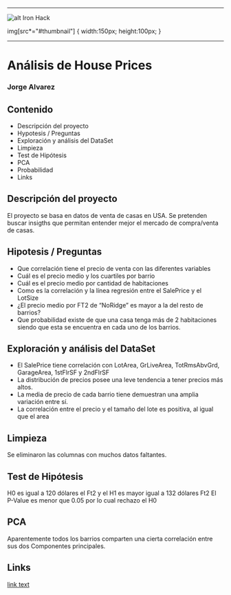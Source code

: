 
---
![alt Iron Hack](https://camo.githubusercontent.com/7b53865828a6796cb5f25926548e18dbf5e14de2/68747470733a2f2f6269742e6c792f32566e58577232#thumbnail)

img[src*="#thumbnail"] {
   width:150px;
   height:100px;
}

---

# Análisis de House Prices
### Jorge Alvarez
## Contenido

- Descripción del proyecto
- Hypotesis / Preguntas
- Exploración y análisis del  DataSet
- Limpieza
- Test de Hipótesis
- PCA
- Probabilidad
- Links

## Descripción del proyecto

El proyecto se basa en datos de venta de casas en USA. Se pretenden buscar insigths que permitan entender mejor el mercado de compra/venta de casas.

## Hipotesis / Preguntas
- Que correlación tiene el precio de venta con las diferentes variables
- Cuál es el precio medio y los cuartiles por barrio
- Cuál es el precio medio por cantidad de habitaciones
- Como es la correlación y la línea regresión entre el SalePrice y el LotSize
- ¿El precio medio por FT2 de “NoRidge” es mayor a la del resto de barrios?
- Que probabilidad existe de que una casa tenga más de 2 habitaciones siendo que esta se encuentra en cada uno de los barrios.

## Exploración y análisis del  DataSet
- El SalePrice tiene correlación con LotArea, GrLiveArea, TotRmsAbvGrd, GarageArea, 1stFlrSF y 2ndFlrSF
- La distribución de precios posee una leve tendencia a tener precios más altos.
- La media de precio de cada barrio tiene demuestran una amplia variación entre sí.
- La correlación entre el precio y el tamaño del lote es positiva, al igual que el area

## Limpieza
Se eliminaron las columnas con muchos datos faltantes.

## Test de Hipótesis
H0 es igual a 120 dólares el Ft2 y el H1 es mayor igual a 132 dólares Ft2
El P-Value es menor que 0.05 por lo cual rechazo el H0

## PCA
Aparentemente todos los barrios comparten una cierta correlación entre sus dos Componentes principales.

## Links
[link text](https://www.kaggle.com/c/house-prices-advanced-regression-techniques/data)


